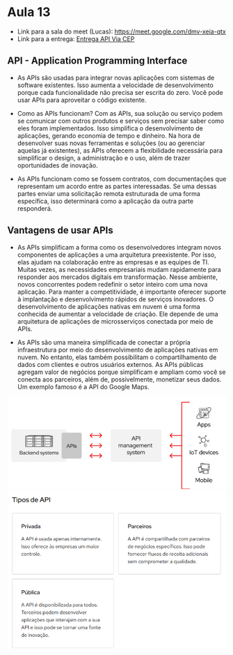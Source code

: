 # Aula 13

- Link para a sala do meet (Lucas): https://meet.google.com/dmv-xeia-qtx
- Link para a entrega: <a href="https://forms.gle/rsbPDqVP5wWAwwFW8">Entrega API Via CEP</a>

## API - Application Programming Interface
- As APIs são usadas para integrar novas aplicações com sistemas de software existentes. Isso aumenta a velocidade de desenvolvimento porque cada funcionalidade não precisa ser escrita do zero. Você pode usar APIs para aproveitar o código existente.

- Como as APIs funcionam?
Com as APIs, sua solução ou serviço podem se comunicar com outros produtos e serviços sem precisar saber como eles foram implementados. Isso simplifica o desenvolvimento de aplicações, gerando economia de tempo e dinheiro. Na hora de desenvolver suas novas ferramentas e soluções (ou ao gerenciar aquelas já existentes), as APIs oferecem a flexibilidade necessária para simplificar o design, a administração e o uso, além de trazer oportunidades de inovação.

- As APIs funcionam como se fossem contratos, com documentações que representam um acordo entre as partes interessadas. Se uma dessas partes enviar uma solicitação remota estruturada de uma forma específica, isso determinará como a aplicação da outra parte responderá.

## Vantagens de usar APIs
- As APIs simplificam a forma como os desenvolvedores integram novos componentes de aplicações a uma arquitetura preexistente. Por isso, elas ajudam na colaboração entre as empresas e as equipes de TI. Muitas vezes, as necessidades empresariais mudam rapidamente para responder aos mercados digitais em transformação. Nesse ambiente, novos concorrentes podem redefinir o setor inteiro com uma nova aplicação. Para manter a competitividade, é importante oferecer suporte à implantação e desenvolvimento rápidos de serviços inovadores. O desenvolvimento de aplicações nativas em nuvem é uma forma conhecida de aumentar a velocidade de criação. Ele depende de uma arquitetura de aplicações de microsserviços conectada por meio de APIs.

- As APIs são uma maneira simplificada de conectar a própria infraestrutura por meio do desenvolvimento de aplicações nativas em nuvem. No entanto, elas também possibilitam o compartilhamento de dados com clientes e outros usuários externos. As APIs públicas agregam valor de negócios porque simplificam e ampliam como você se conecta aos parceiros, além de, possivelmente, monetizar seus dados. Um exemplo famoso é a API do Google Maps.

![alt text](image.png)
![alt text](image-1.png)
